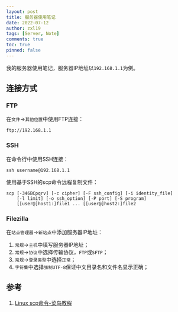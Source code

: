 ```yaml
---
layout: post
title: 服务器使用笔记
date: 2022-07-12
author: zxl19
tags: [Server, Note]
comments: true
toc: true
pinned: false
---
```


我的服务器使用笔记，服务器IP地址以`192.168.1.1`为例。

<!-- more -->

## 连接方式

### FTP

在`文件`->`其他位置`中使用FTP连接：

```shell
ftp://192.168.1.1
```

### SSH

在命令行中使用SSH连接：

```shell
ssh username@192.168.1.1
```

使用基于SSH的scp命令远程复制文件：

```shell
scp [-346BCpqrv] [-c cipher] [-F ssh_config] [-i identity_file]
    [-l limit] [-o ssh_option] [-P port] [-S program]
    [[user@]host1:]file1 ... [[user@]host2:]file2
```

### Filezilla

在`站点管理器`->`新站点`中添加服务器IP地址：

1. `常规`->`主机`中填写服务器IP地址；
2. `常规`->`协议`中选择传输协议，`FTP`或`SFTP`；
3. `常规`->`登录类型`中选择`正常`；
4. `字符集`中选择`强制UTF-8`保证中文目录名和文件名显示正确；

## 参考

1. [Linux scp命令-菜鸟教程](https://www.runoob.com/linux/linux-comm-scp.html)
